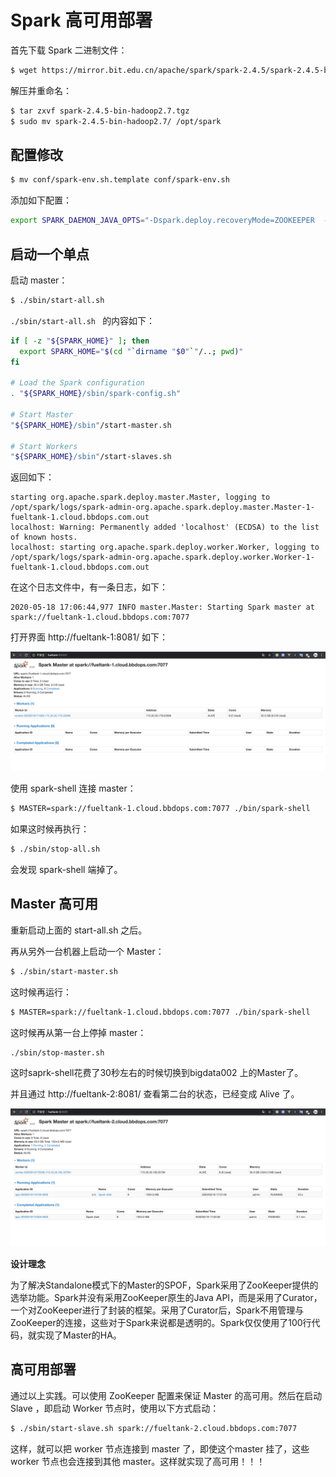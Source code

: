 # Spark 高可用部署

首先下载 Spark 二进制文件：

```bash
$ wget https://mirror.bit.edu.cn/apache/spark/spark-2.4.5/spark-2.4.5-bin-hadoop2.7.tgz
```

解压并重命名：

```bash
$ tar zxvf spark-2.4.5-bin-hadoop2.7.tgz 
$ sudo mv spark-2.4.5-bin-hadoop2.7/ /opt/spark
```



## 配置修改

```bash
$ mv conf/spark-env.sh.template conf/spark-env.sh
```

添加如下配置：

```bash
export SPARK_DAEMON_JAVA_OPTS="-Dspark.deploy.recoveryMode=ZOOKEEPER  -Dspark.deploy.zookeeper.url=fueltank-1:2181,fueltank-2:2181,fueltank-3:2181  -Dspark.deploy.zookeeper.dir=/spark"
```



## 启动一个单点

启动 master：

```bash
$ ./sbin/start-all.sh 
```

`./sbin/start-all.sh ` 的内容如下：

```bash
if [ -z "${SPARK_HOME}" ]; then
  export SPARK_HOME="$(cd "`dirname "$0"`"/..; pwd)"
fi

# Load the Spark configuration
. "${SPARK_HOME}/sbin/spark-config.sh"

# Start Master
"${SPARK_HOME}/sbin"/start-master.sh

# Start Workers
"${SPARK_HOME}/sbin"/start-slaves.sh
```

返回如下：

```
starting org.apache.spark.deploy.master.Master, logging to /opt/spark/logs/spark-admin-org.apache.spark.deploy.master.Master-1-fueltank-1.cloud.bbdops.com.out
localhost: Warning: Permanently added 'localhost' (ECDSA) to the list of known hosts.
localhost: starting org.apache.spark.deploy.worker.Worker, logging to /opt/spark/logs/spark-admin-org.apache.spark.deploy.worker.Worker-1-fueltank-1.cloud.bbdops.com.out
```

在这个日志文件中，有一条日志，如下：

```
2020-05-18 17:06:44,977 INFO master.Master: Starting Spark master at spark://fueltank-1.cloud.bbdops.com:7077
```

打开界面 http://fueltank-1:8081/ 如下：

![image-20200518171925628](../../resource/image-20200518171925628.png)

使用 spark-shell 连接 master：

```bash
$ MASTER=spark://fueltank-1.cloud.bbdops.com:7077 ./bin/spark-shell
```

如果这时候再执行：

```bash
$ ./sbin/stop-all.sh 
```

会发现 spark-shell 端掉了。



## Master 高可用

重新启动上面的 start-all.sh 之后。

再从另外一台机器上启动一个 Master：

```bash
$ ./sbin/start-master.sh
```

这时候再运行：

```bash
$ MASTER=spark://fueltank-1.cloud.bbdops.com:7077 ./bin/spark-shell
```

这时候再从第一台上停掉 master：

```
./sbin/stop-master.sh 
```

这时saprk-shell花费了30秒左右的时候切换到bigdata002 上的Master了。

并且通过 http://fueltank-2:8081/ 查看第二台的状态，已经变成 Alive 了。

![image-20200518175911902](../../resource/image-20200518175911902.png)



**设计理念**

 为了解决Standalone模式下的Master的SPOF，Spark采用了ZooKeeper提供的选举功能。Spark并没有采用ZooKeeper原生的Java API，而是采用了Curator，一个对ZooKeeper进行了封装的框架。采用了Curator后，Spark不用管理与ZooKeeper的连接，这些对于Spark来说都是透明的。Spark仅仅使用了100行代码，就实现了Master的HA。



## 高可用部署

通过以上实践。可以使用 ZooKeeper 配置来保证 Master 的高可用。然后在启动 Slave ，即启动 Worker 节点时，使用以下方式启动：

```bash
$ ./sbin/start-slave.sh spark://fueltank-2.cloud.bbdops.com:7077
```

这样，就可以把 worker 节点连接到 master 了，即使这个master 挂了，这些 worker 节点也会连接到其他 master。这样就实现了高可用！！！













